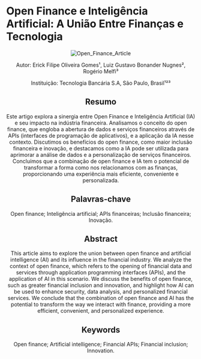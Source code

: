 # Open Finance e Inteligência Artificial: A União Entre Finanças e Tecnologia


<div align="center">

![Open_Finance_Article](https://github.com/erickfog/DataScienceInProduction/blob/main/inova1lugar.jpeg)


Autor: Erick Filipe Oliveira Gomes¹, Luiz Gustavo Bonander Nugnes², Rogério Melfi³

Instituição: Tecnologia Bancária S.A, São Paulo, Brasil¹²³

## Resumo

Este artigo explora a sinergia entre Open Finance e Inteligência Artificial (IA) e seu impacto na indústria financeira. Analisamos o conceito do open finance, que engloba a abertura de dados e serviços financeiros através de APIs (interfaces de programação de aplicativos), e a aplicação da IA nesse contexto. Discutimos os benefícios do open finance, como maior inclusão financeira e inovação, e destacamos como a IA pode ser utilizada para aprimorar a análise de dados e a personalização de serviços financeiros. Concluímos que a combinação de open finance e IA tem o potencial de transformar a forma como nos relacionamos com as finanças, proporcionando uma experiência mais eficiente, conveniente e personalizada.

## Palavras-chave

Open finance; Inteligência artificial; APIs financeiras; Inclusão financeira; Inovação.

## Abstract

This article aims to explore the union between open finance and artificial intelligence (AI) and its influence in the financial industry. We analyze the context of open finance, which refers to the opening of financial data and services through application programming interfaces (APIs), and the application of AI in this scenario. We discuss the benefits of open finance, such as greater financial inclusion and innovation, and highlight how AI can be used to enhance security, data analysis, and personalized financial services. We conclude that the combination of open finance and AI has the potential to transform the way we interact with finance, providing a more efficient, convenient, and personalized experience.

## Keywords

Open finance; Artificial intelligence; Financial APIs; Financial inclusion; Innovation.
